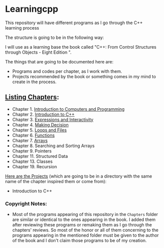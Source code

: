 # Learningcpp

This repository will have different programs as I go through the C++ learning process

The structure is going to be in the following way:

I will use as a learning base the book called "C++: From Control Structures through Objects - Eight Edition ".

The things that are going to be documented here are:
  - Programs and codes per chapter, as I work with them.
  - Projects recommended by the book or something comes in my mind to create in the process.

## [Listing Chapters](https://github.com/curet/Learningcpp/tree/master/Chapters):
  - Chapter 1. [Introduction to Computers and Programming](https://github.com/curet/Learningcpp/tree/master/Chapters/1.-Introduction-to-Computers-and-Programming)
  - Chapter 2. [Introduction to C++](https://github.com/curet/Learningcpp/tree/master/Chapters/2.-Introduction-to-cpp)
  - Chapter 3. [Expressions and Interactivity](https://github.com/curet/Learningcpp/tree/master/Chapters/3.-Expressions-and-Interactivity)
  - Chapter 4. [Making Decision](https://github.com/curet/Learningcpp/tree/master/Chapters/4.-Making-Decisions)
  - Chapter 5. [Loops and Files](https://github.com/curet/Learningcpp/tree/master/Chapters/5.-Loops-and-Files)
  - Chapter 6. [Functions](https://github.com/curet/Learningcpp/tree/master/Chapters/6.-Functions)
  - Chapter 7. [Arrays](https://github.com/curet/Learningcpp/tree/master/Chapters/7.-Arrays)
  - Chapter 8. Searching and Sorting Arrays
  - Chapter 9. Pointers
  - Chapter 11. Structured Data
  - Chapter 13. Classes
  - Chapter 19. Recursion

[Here are the Projects](https://github.com/curet/Learningcpp/tree/master/Projects) (which are going to be in a directory with the same name of the chapter inspired them or come from):
  - Introduction to C++


### Copyright Notes:
  - Most of the programs appearing of this repository in the `Chapters` folder are similar or identical to the ones appearing in the book. I added them after reviewing these programs or remaking them as I go through the chapters' reviews. So most of the honor or all of them concerning to the programs appearing in the mentioned folder must be given to the author of the book and I don't claim those programs to be of my creation.
